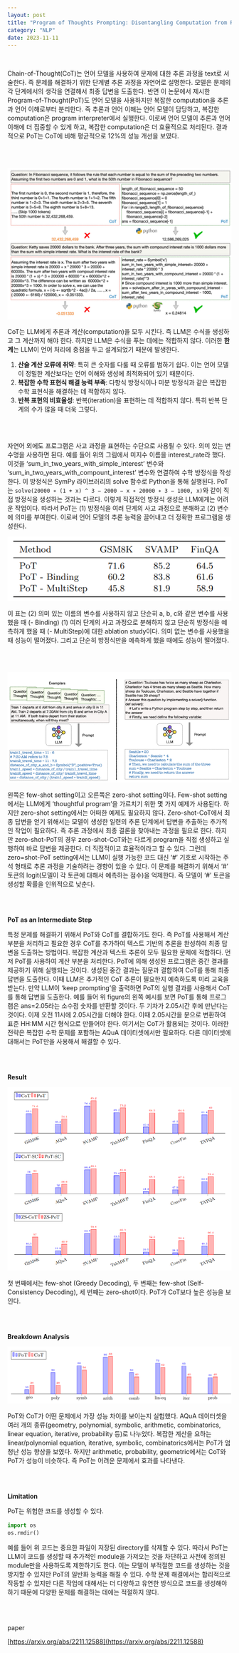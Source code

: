 ```yaml
---
layout: post
title: "Program of Thoughts Prompting: Disentangling Computation from Reasoning for Numerical Reasoning Tasks"
category: "NLP"
date: 2023-11-11
---
```


<br>


Chain-of-Thought(CoT)는 언어 모델을 사용하여 문제에 대한 추론 과정을 text로 서술한다. 즉 문제를 해결하기 위한 단계별 추론 과정을 자연어로 설명한다. 모델은 문제의 각 단계에서의 생각을 연결해서 최종 답변을 도출한다. 반면 이 논문에서 제시한 Program-of-Thought(PoT)도 언어 모델을 사용하지만 복잡한 computation을 추론과 언어 이해로부터 분리한다. 즉 추론과 언어 이해는 언어 모델이 담당하고, 복잡한 computation은 program interpreter에서 실행한다. 이로써 언어 모델이 추론과 언어 이해에 더 집중할 수 있게 하고, 복잡한 computation은 더 효율적으로 처리된다. 결과적으로 PoT는 CoT에 비해 평균적으로 12%의 성능 개선을 보였다.

<br>
<br>


![Untitled](/assets/Program%20of%20Thoughts%20Prompting%20Disentangling%20Comput%209d66d7038bdf4899833e519f34b13ef3/Untitled.png)

CoT는 LLM에게 추론과 계산(computation)을 모두 시킨다. 즉 LLM은 수식을 생성하고 그 계산까지 해야 한다. 하지만 LLM은 수식을 푸는 데에는 적합하지 않다. 이러한 **한계**는 LLM이 언어 처리에 중점을 두고 설계되었기 때문에 발생한다.

1. **산술 계산 오류에 취약**: 특히 큰 숫자를 다룰 때 오류를 범하기 쉽다. 이는 언어 모델이 정밀한 계산보다는 언어 이해와 생성에 최적화되어 있기 때문이다.
2. **복잡한 수학 표현식 해결 능력 부족**: 다항식 방정식이나 미분 방정식과 같은 복잡한 수학 표현식을 해결하는 데 적합하지 않다.
3. **반복 표현의 비효율성**: 반복(iteration)을 표현하는 데 적합하지 않다. 특히 반복 단계의 수가 많을 때 더욱 그렇다.

<br>
<br>


자연어 외에도 프로그램은 사고 과정을 표현하는 수단으로 사용될 수 있다. 의미 있는 변수명을 사용하면 된다. 예를 들어 위의 그림에서 미지수 이름을 interest_rate라 했다. 이것을 ‘sum_in_two_years_with_simple_interest’ 변수와 ‘sum_in_two_years_with_compount_interest’ 변수와 연결하여 수학 방정식을 작성한다. 이 방정식은 SymPy 라이브러리의 solve 함수로 Python을 통해 실행된다. PoT는 `solve(20000 ∗ (1 + x) ^ 3 − 2000 − x ∗ 20000 ∗ 3 − 1000, x)`와 같이 직접 방정식을 생성하는 것과는 다르다. 이렇게 직접적인 방정식 생성은 LLM에게는 어려운 작업이다. 따라서 PoT는 (1) 방정식을 여러 단계의 사고 과정으로 분해하고 (2) 변수에 의미를 부여한다. 이로써 언어 모델의 추론 능력을 끌어내고 더 정확한 프로그램을 생성한다.

![Untitled](/assets/Program%20of%20Thoughts%20Prompting%20Disentangling%20Comput%209d66d7038bdf4899833e519f34b13ef3/Untitled%201.png)

이 표는 (2) 의미 있는 이름의 변수를 사용하지 않고 단순히 a, b, c와 같은 변수를 사용했을 때 (- Binding) (1) 여러 단계의 사고 과정으로 분해하지 않고 단순히 방정식을 예측하게 했을 때 (- MultiStep)에 대한 ablation study이다. 의미 없는 변수를 사용했을 때 성능이 떨어졌다. 그리고 단순히 방정식만을 예측하게 했을 때에도 성능이 떨어졌다.

<br>
<br>

![Untitled](/assets/Program%20of%20Thoughts%20Prompting%20Disentangling%20Comput%209d66d7038bdf4899833e519f34b13ef3/Untitled%202.png)

왼쪽은 few-shot setting이고 오른쪽은 zero-shot setting이다. Few-shot setting에서는 LLM에게 ‘thoughtful program’을 가르치기 위한 몇 가지 예제가 사용된다. 하지만 zero-shot setting에서는 어떠한 예제도 필요하지 않다. Zero-shot-CoT에서 최종 답변을 얻기 위해서는 모델이 생성한 일련의 추론 단계에서 답변을 추출하는 추가적인 작업이 필요하다. 즉 추론 과정에서 최종 결론을 찾아내는 과정을 필요로 한다. 하지만 zero-shot-PoT의 경우 zero-shot-CoT와는 다르게 program을 직접 생성하고 실행하여 바로 답변을 제공한다. 더 직접적이고 효율적이라고 할 수 있다. 그런데 zero=shot-PoT setting에서는 LLM이 실행 가능한 코드 대신 ‘#’ 기호로 시작하는 주석 형태로 추론 과정을 기술하려는 경향이 있을 수 있다. 이 문제를 해결하기 위해서 ‘#’ 토큰의 logit(모델이 각 토큰에 대해서 예측하는 점수)을 억제한다. 즉 모델이 ‘#’ 토큰을 생성할 확률을 인위적으로 낮춘다.

<br>
<br>

**PoT as an Intermediate Step**

특정 문제를 해결하기 위해서 PoT와 CoT를 결합하기도 한다. 즉 PoT를 사용해서 계산 부분을 처리하고 필요한 경우 CoT를 추가하여 텍스트 기반의 추론을 완성하여 최종 답변을 도출하는 방법이다. 복잡한 계산과 텍스트 추론이 모두 필요한 문제에 적합하다. 먼저 PoT를 사용하여 계산 부분을 처리한다. PoT에 의해 생성된 프로그램은 중간 결과를 제공하기 위해 실행되는 것이다. 생성된 중간 결과는 질문과 결합하여 CoT를 통해 최종 답변을 도출한다. 이때 LLM은 추가적인 CoT 추론이 필요한지 예측하도록 미리 교육을 받는다. 만약 LLM이 ‘keep prompting’을 출력하면 PoT의 실행 결과를 사용해서 CoT를 통해 답변을 도출한다. 예를 들어 위 figure의 왼쪽 예시를 보면 PoT를 통해 프로그램은 ans=2.05라는 소수점 숫자를 반환할 것이다. 두 기차가 2.05시간 후에 만난다는 것이다. 이제 오전 11시에 2.05시간을 더해야 한다. 이때 2.05시간을 분으로 변환하여 표준 HH:MM 시간 형식으로 만들어야 한다. 여기서는 CoT가 활용되는 것이다. 이러한 전략은 복잡한 수학 문제를 포함하는 AQuA 데이터셋에서만 필요하다. 다른 데이터셋에 대해서는 PoT만을 사용해서 해결할 수 있다.

<br>
<br>

**Result**

![Untitled](/assets/Program%20of%20Thoughts%20Prompting%20Disentangling%20Comput%209d66d7038bdf4899833e519f34b13ef3/Untitled%203.png)

첫 번째에서는 few-shot (Greedy Decoding), 두 번째는 few-shot (Self-Consistency Decoding), 세 번째는 zero-shot이다. PoT가 CoT보다 높은 성능을 보인다.

<br>
<br>

**Breakdown Analysis**

![Untitled](/assets/Program%20of%20Thoughts%20Prompting%20Disentangling%20Comput%209d66d7038bdf4899833e519f34b13ef3/Untitled%204.png)

PoT와 CoT가 어떤 문제에서 가장 성능 차이를 보이는지 실험했다. AQuA 데이터셋을 여러 개의 종류(geometry, polynomial, symbolic, arithmetic, combinatorics, linear equation, iterative, probability 등)로 나누었다. 복잡한 계산을 요하는 linear/polynomial equation, iterative, symbolic, combinatorics에서는 PoT가 엄청난 성능 향상을 보였다. 하지만 arithmetic, probability, geometric에서는 CoT와 PoT가 성능이 비슷하다. 즉 PoT는 어려운 문제에서 효과를 나타낸다.

<br>
<br>

**Limitation**

PoT는 위험한 코드를 생성할 수 있다.

```python
import os
os.rmdir()
```

예를 들어 위 코드는 중요한 파일이 저장된 directory를 삭제할 수 있다. 따라서 PoT는 LLM이 코드를 생성할 때 추가적인 module을 가져오는 것을 차단하고 사전에 정의된 module만을 사용하도록 제한하기도 한다. 이는 모델이 부적절한 코드를 생성하는 것을 방지할 수 있지만 PoT의 일반화 능력을 해칠 수 있다. 수학 문제 해결에서는 합리적으로 작동할 수 있지만 다른 작업에 대해서는 더 다양하고 유연한 방식으로 코드를 생성해야 하기 때문에 다양한 문제를 해결하는 데에는 적절하지 않다.

<br>
<br>

paper

[https://arxiv.org/abs/2211.12588](https://arxiv.org/abs/2211.12588)